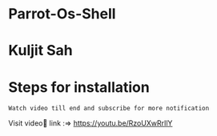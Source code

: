 # Parrot-Os-Shell
# Kuljit Sah
# Steps for installation
   ```Watch video till end and subscribe for more notification```

Visit video🎥 link :=> https://youtu.be/RzoUXwRrIlY
